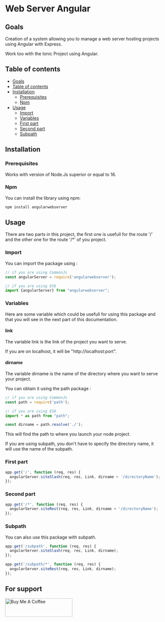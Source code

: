 # Web Server Angular

## Goals

Creation of a system allowing you to manage a web server hosting projects using Angular with Express.

Work too with the Ionic Project using Angular.

## Table of contents

- [Goals](#goals)
- [Table of contents](#table-of-contents)
- [Installation](#installation)
    - [Prerequisites](#prerequisites)
    - [Npm](#npm)
- [Usage](#usage)
    - [Import](#import)
    - [Variables](#variables)
    - [First part](#first-part)
    - [Second part](#second-part)
    - [Subpath](#subpath)

## Installation

### Prerequisites

Works with version of Node.Js superior or equal to 16.

### Npm

You can install the library using npm:

```bash
npm install angularwebserver
```

## Usage 

There are two parts in this project, the first one is usefull for the route '/'
and the other one for the route '/*' of you project.

### Import

You can import the package using :

```javascript
// if you are using CommonJs
const angularServer = require('angularwebserver');

// if you are using ES6
import {angularServer} from "angularwebserver";
```

### Variables

Here are some variable which could be usefull for using this package and that you will see in the next part of this documentation.

#### link

The variable link is the link of the project you want to serve.

If you are on localhost, it will be "http://localhost:port".

#### dirname

The variable dirname is the name of the directory where you want to serve your project.

You can obtain it using the path package :

```javascript
// if you are using CommonJs
const path = require('path');

// if you are using ES6
import * as path from "path";

const dirname = path.resolve('./');
```

This will find the path to where you launch your node project.

If you are using subpath, you don't have to specify the directory name, it will use the name of the subpath.

### First part

```javascript
app.get('/', function (req, res) {
  angularServer.siteSlash(req, res, Link, dirname + '/directoryName');
});
```

### Second part

```javascript
app.get('/*', function (req, res) {
  angularServer.siteRest(req, res, Link, dirname + '/directoryName');
});
```

### Subpath

You can also use this package with subpath.

```javascript
app.get('/subpath', function (req, res) {
  angularServer.siteSlash(req, res, Link, dirname);
});

app.get('/subpath/*', function (req, res) {
  angularServer.siteRest(req, res, Link, dirname);
});
```

## For support

<a href="https://www.buymeacoffee.com/nicolegrimpeur" target="_blank"><img src="https://cdn.buymeacoffee.com/buttons/v2/default-blue.png" alt="Buy Me A Coffee" style="height: 60px !important;width: 217px !important;" ></a>
